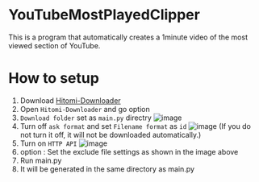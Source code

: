 # YouTubeMostPlayedClipper
This is a program that automatically creates a 1minute video of the most viewed section of YouTube.

# How to setup
1. Download [Hitomi-Downloader]([https://www.google.co.jp/](https://github.com/KurtBestor/Hitomi-Downloader)https://github.com/KurtBestor/Hitomi-Downloader)
2. Open `Hitomi-Downloader` and go option
3. `Download folder` set as `main.py` directry ![image](https://github.com/sabaadmin/YouTubeMostPlayedClipper/assets/94890302/69d128a5-9a62-4219-b569-f2a199a296ea)
4. Turn off `ask format` and set `Filename format` as `id` ![image](https://github.com/sabaadmin/YouTubeMostPlayedClipper/assets/94890302/c81179d0-9bc2-4a56-b795-29822f40cff8) (If you do not turn it off, it will not be downloaded automatically.)
5. Turn on `HTTP API` ![image](https://github.com/sabaadmin/YouTubeMostPlayedClipper/assets/94890302/fe33a3a4-904f-4acf-8f41-a3cbf48f2a19)
6. option : Set the exclude file settings as shown in the image above
7. Run main.py
8. It will be generated in the same directory as main.py
